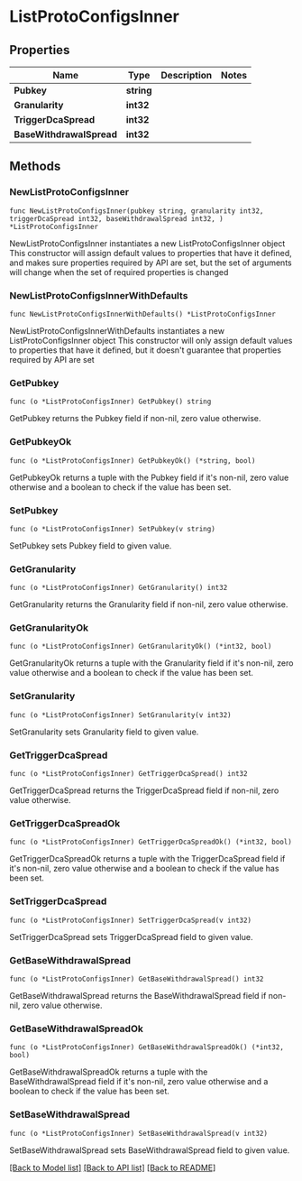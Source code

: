 # ListProtoConfigsInner

## Properties

Name | Type | Description | Notes
------------ | ------------- | ------------- | -------------
**Pubkey** | **string** |  | 
**Granularity** | **int32** |  | 
**TriggerDcaSpread** | **int32** |  | 
**BaseWithdrawalSpread** | **int32** |  | 

## Methods

### NewListProtoConfigsInner

`func NewListProtoConfigsInner(pubkey string, granularity int32, triggerDcaSpread int32, baseWithdrawalSpread int32, ) *ListProtoConfigsInner`

NewListProtoConfigsInner instantiates a new ListProtoConfigsInner object
This constructor will assign default values to properties that have it defined,
and makes sure properties required by API are set, but the set of arguments
will change when the set of required properties is changed

### NewListProtoConfigsInnerWithDefaults

`func NewListProtoConfigsInnerWithDefaults() *ListProtoConfigsInner`

NewListProtoConfigsInnerWithDefaults instantiates a new ListProtoConfigsInner object
This constructor will only assign default values to properties that have it defined,
but it doesn't guarantee that properties required by API are set

### GetPubkey

`func (o *ListProtoConfigsInner) GetPubkey() string`

GetPubkey returns the Pubkey field if non-nil, zero value otherwise.

### GetPubkeyOk

`func (o *ListProtoConfigsInner) GetPubkeyOk() (*string, bool)`

GetPubkeyOk returns a tuple with the Pubkey field if it's non-nil, zero value otherwise
and a boolean to check if the value has been set.

### SetPubkey

`func (o *ListProtoConfigsInner) SetPubkey(v string)`

SetPubkey sets Pubkey field to given value.


### GetGranularity

`func (o *ListProtoConfigsInner) GetGranularity() int32`

GetGranularity returns the Granularity field if non-nil, zero value otherwise.

### GetGranularityOk

`func (o *ListProtoConfigsInner) GetGranularityOk() (*int32, bool)`

GetGranularityOk returns a tuple with the Granularity field if it's non-nil, zero value otherwise
and a boolean to check if the value has been set.

### SetGranularity

`func (o *ListProtoConfigsInner) SetGranularity(v int32)`

SetGranularity sets Granularity field to given value.


### GetTriggerDcaSpread

`func (o *ListProtoConfigsInner) GetTriggerDcaSpread() int32`

GetTriggerDcaSpread returns the TriggerDcaSpread field if non-nil, zero value otherwise.

### GetTriggerDcaSpreadOk

`func (o *ListProtoConfigsInner) GetTriggerDcaSpreadOk() (*int32, bool)`

GetTriggerDcaSpreadOk returns a tuple with the TriggerDcaSpread field if it's non-nil, zero value otherwise
and a boolean to check if the value has been set.

### SetTriggerDcaSpread

`func (o *ListProtoConfigsInner) SetTriggerDcaSpread(v int32)`

SetTriggerDcaSpread sets TriggerDcaSpread field to given value.


### GetBaseWithdrawalSpread

`func (o *ListProtoConfigsInner) GetBaseWithdrawalSpread() int32`

GetBaseWithdrawalSpread returns the BaseWithdrawalSpread field if non-nil, zero value otherwise.

### GetBaseWithdrawalSpreadOk

`func (o *ListProtoConfigsInner) GetBaseWithdrawalSpreadOk() (*int32, bool)`

GetBaseWithdrawalSpreadOk returns a tuple with the BaseWithdrawalSpread field if it's non-nil, zero value otherwise
and a boolean to check if the value has been set.

### SetBaseWithdrawalSpread

`func (o *ListProtoConfigsInner) SetBaseWithdrawalSpread(v int32)`

SetBaseWithdrawalSpread sets BaseWithdrawalSpread field to given value.



[[Back to Model list]](../README.md#documentation-for-models) [[Back to API list]](../README.md#documentation-for-api-endpoints) [[Back to README]](../README.md)


